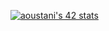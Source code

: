 <a href="https://github.com/oakoudad/badge42"><img src="https://badge.mediaplus.ma/black/aoustani" alt="aoustani's 42 stats" /></a>
